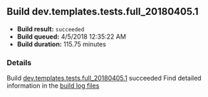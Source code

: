 ## Build dev.templates.tests.full_20180405.1
- **Build result:** `succeeded`
- **Build queued:** 4/5/2018 12:35:22 AM
- **Build duration:** 115.75 minutes
### Details
Build [dev.templates.tests.full_20180405.1](https://winappstudio.visualstudio.com/web/build.aspx?pcguid=a4ef43be-68ce-4195-a619-079b4d9834c2&builduri=vstfs%3a%2f%2f%2fBuild%2fBuild%2f25394) succeeded
Find detailed information in the [build log files](https://uwpctdiags.blob.core.windows.net/buildlogs/dev.templates.tests.full_20180405.1_logs.zip)
